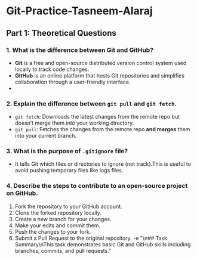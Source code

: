 # Git-Practice-Tasneem-Alaraj

## Part 1: Theoretical Questions

### 1. What is the difference between Git and GitHub?
- **Git** is a free and open-source distributed version control system used locally to track code changes.
- **GitHub** is an online platform that hosts Git repositories and simplifies collaboration through a user-friendly interface.
- 
### 2. Explain the difference between `git pull` and `git fetch`.
- `git fetch`: Downloads the latest changes from the remote repo but doesn’t merge them into your working directory.
- `git pull`: Fetches the changes from the remote repo **and merges** them into your current branch.

### 3. What is the purpose of `.gitignore` file?
- It tells Git which files or directories to ignore (not track).This is useful to avoid pushing temporary files like logs files.

### 4. Describe the steps to contribute to an open-source project on GitHub.
1. Fork the repository to your GitHub account.
2. Clone the forked repository locally.
3. Create a new branch for your changes.
4. Make your edits and commit them.
5. Push the changes to your fork.
6. Submit a Pull Request to the original repository.
-e "\n## Task Summary\nThis task demonstrates basic Git and GitHub skills including branches, commits, and pull requests." 

